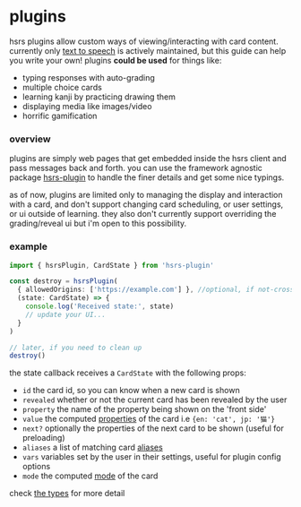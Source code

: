 # plugins

hsrs plugins allow custom ways of viewing/interacting with card content. currently only [text to speech](../packages/tts/) is actively maintained, but this guide can help you write your own! plugins **could be used** for things like:

- typing responses with auto-grading
- multiple choice cards
- learning kanji by practicing drawing them
- displaying media like images/video
- horrific gamification

### overview

plugins are simply web pages that get embedded inside the hsrs client and pass messages back and forth. you can use the framework agnostic package [hsrs-plugin](#https://github.com/satchelspencer/hsrs-plugin) to handle the finer details and get some nice typings.

as of now, plugins are limited only to managing the display and interaction with a card, and don't support changing card scheduling, or user settings, or ui outside of learning. they also don't currently support overriding the grading/reveal ui but i'm open to this possibility.

### example

```typescript
import { hsrsPlugin, CardState } from 'hsrs-plugin'

const destroy = hsrsPlugin(
  { allowedOrigins: ['https://example.com'] }, //optional, if not-cross origin
  (state: CardState) => {
    console.log('Received state:', state)
    // update your UI...
  }
)

// later, if you need to clean up
destroy()
```

the state callback receives a `CardState` with the following props:

- `id` the card id, so you can know when a new card is shown
- `revealed` whether or not the current card has been revealed by the user
- `property` the name of the property being shown on the 'front side'
- `value` the computed [properties](./overview.md#data) of the card i.e `{en: 'cat', jp: '猫'}`
- `next?` optionally the properties of the next card to be shown (useful for preloading)
- `aliases` a list of matching card [aliases](./overview.md#aliasing)
- `vars` variables set by the user in their settings, useful for plugin config options
- `mode` the computed [mode](./overview.md#modes) of the card

check [the types](https://github.com/satchelspencer/hsrs-plugin/blob/main/src/types.ts) for more detail
